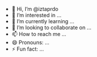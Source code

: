 - 👋 Hi, I’m @iztaprdo
- 👀 I’m interested in ...
- 🌱 I’m currently learning ...
- 💞️ I’m looking to collaborate on ...
- 📫 How to reach me ...
- 😄 Pronouns: ...
- ⚡ Fun fact: ...

<!---
iztaprdo/iztaprdo is a ✨ special ✨ repository because its `README.md` (this file) appears on your GitHub profile.
You can click the Preview link to take a look at your changes.
--->
